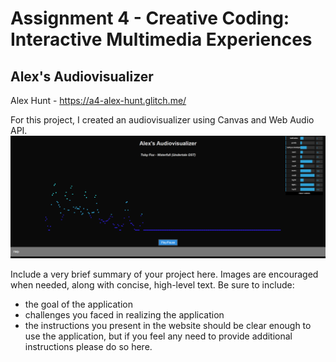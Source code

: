 Assignment 4 - Creative Coding: Interactive Multimedia Experiences
===

## Alex's Audiovisualizer
Alex Hunt - https://a4-alex-hunt.glitch.me/

For this project, I created an audiovisualizer using Canvas and Web Audio API.
![Sample](https://github.com/alexmhunt/a4-creative-coding/blob/master/sample.png?raw=true)

Include a very brief summary of your project here. Images are encouraged when needed, along with concise, high-level text. Be sure to include:

- the goal of the application
- challenges you faced in realizing the application
- the instructions you present in the website should be clear enough to use the application, but if you feel any need to provide additional instructions please do so here.
